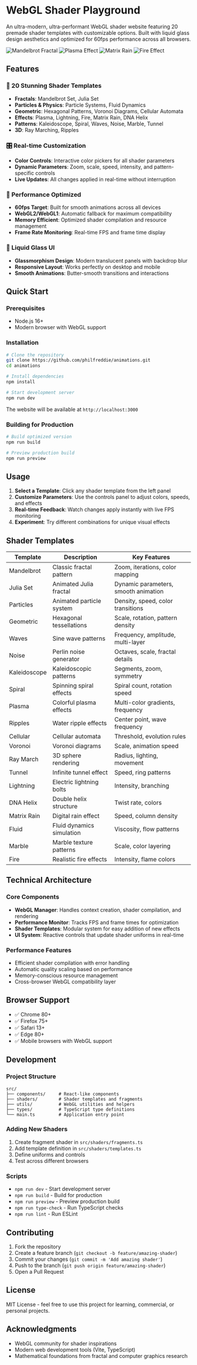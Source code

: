 # WebGL Shader Playground

An ultra-modern, ultra-performant WebGL shader website featuring 20 premade shader templates with customizable options. Built with liquid glass design aesthetics and optimized for 60fps performance across all browsers.

![Mandelbrot Fractal](https://github.com/user-attachments/assets/30d8b605-51f9-408f-be8a-682f81b7c7ef)
![Plasma Effect](https://github.com/user-attachments/assets/f6ce3f80-86ed-42ca-a555-b3fe106c2231)
![Matrix Rain](https://github.com/user-attachments/assets/2c1ac181-d121-436b-b362-9a025f5d7e94)
![Fire Effect](https://github.com/user-attachments/assets/add0390c-d429-4a29-8a1c-7aa6c11cbc4f)

## Features

### 🎨 20 Stunning Shader Templates
- **Fractals**: Mandelbrot Set, Julia Set
- **Particles & Physics**: Particle Systems, Fluid Dynamics
- **Geometric**: Hexagonal Patterns, Voronoi Diagrams, Cellular Automata
- **Effects**: Plasma, Lightning, Fire, Matrix Rain, DNA Helix
- **Patterns**: Kaleidoscope, Spiral, Waves, Noise, Marble, Tunnel
- **3D**: Ray Marching, Ripples

### 🎛️ Real-time Customization
- **Color Controls**: Interactive color pickers for all shader parameters
- **Dynamic Parameters**: Zoom, scale, speed, intensity, and pattern-specific controls
- **Live Updates**: All changes applied in real-time without interruption

### 🚀 Performance Optimized
- **60fps Target**: Built for smooth animations across all devices
- **WebGL2/WebGL1**: Automatic fallback for maximum compatibility
- **Memory Efficient**: Optimized shader compilation and resource management
- **Frame Rate Monitoring**: Real-time FPS and frame time display

### 💎 Liquid Glass UI
- **Glassmorphism Design**: Modern translucent panels with backdrop blur
- **Responsive Layout**: Works perfectly on desktop and mobile
- **Smooth Animations**: Butter-smooth transitions and interactions

## Quick Start

### Prerequisites
- Node.js 16+ 
- Modern browser with WebGL support

### Installation

```bash
# Clone the repository
git clone https://github.com/philfreddie/animations.git
cd animations

# Install dependencies
npm install

# Start development server
npm run dev
```

The website will be available at `http://localhost:3000`

### Building for Production

```bash
# Build optimized version
npm run build

# Preview production build
npm run preview
```

## Usage

1. **Select a Template**: Click any shader template from the left panel
2. **Customize Parameters**: Use the controls panel to adjust colors, speeds, and effects
3. **Real-time Feedback**: Watch changes apply instantly with live FPS monitoring
4. **Experiment**: Try different combinations for unique visual effects

## Shader Templates

| Template | Description | Key Features |
|----------|-------------|--------------|
| Mandelbrot | Classic fractal pattern | Zoom, iterations, color mapping |
| Julia Set | Animated Julia fractal | Dynamic parameters, smooth animation |
| Particles | Animated particle system | Density, speed, color transitions |
| Geometric | Hexagonal tessellations | Scale, rotation, pattern density |
| Waves | Sine wave patterns | Frequency, amplitude, multi-layer |
| Noise | Perlin noise generator | Octaves, scale, fractal details |
| Kaleidoscope | Kaleidoscopic patterns | Segments, zoom, symmetry |
| Spiral | Spinning spiral effects | Spiral count, rotation speed |
| Plasma | Colorful plasma effects | Multi-color gradients, frequency |
| Ripples | Water ripple effects | Center point, wave frequency |
| Cellular | Cellular automata | Threshold, evolution rules |
| Voronoi | Voronoi diagrams | Scale, animation speed |
| Ray March | 3D sphere rendering | Radius, lighting, movement |
| Tunnel | Infinite tunnel effect | Speed, ring patterns |
| Lightning | Electric lightning bolts | Intensity, branching |
| DNA Helix | Double helix structure | Twist rate, colors |
| Matrix Rain | Digital rain effect | Speed, column density |
| Fluid | Fluid dynamics simulation | Viscosity, flow patterns |
| Marble | Marble texture patterns | Scale, color layering |
| Fire | Realistic fire effects | Intensity, flame colors |

## Technical Architecture

### Core Components
- **WebGL Manager**: Handles context creation, shader compilation, and rendering
- **Performance Monitor**: Tracks FPS and frame times for optimization
- **Shader Templates**: Modular system for easy addition of new effects
- **UI System**: Reactive controls that update shader uniforms in real-time

### Performance Features
- Efficient shader compilation with error handling
- Automatic quality scaling based on performance
- Memory-conscious resource management
- Cross-browser WebGL compatibility layer

## Browser Support

- ✅ Chrome 80+
- ✅ Firefox 75+
- ✅ Safari 13+
- ✅ Edge 80+
- ✅ Mobile browsers with WebGL support

## Development

### Project Structure
```
src/
├── components/     # React-like components
├── shaders/        # Shader templates and fragments
├── utils/          # WebGL utilities and helpers
├── types/          # TypeScript type definitions
└── main.ts         # Application entry point
```

### Adding New Shaders
1. Create fragment shader in `src/shaders/fragments.ts`
2. Add template definition in `src/shaders/templates.ts`
3. Define uniforms and controls
4. Test across different browsers

### Scripts
- `npm run dev` - Start development server
- `npm run build` - Build for production
- `npm run preview` - Preview production build
- `npm run type-check` - Run TypeScript checks
- `npm run lint` - Run ESLint

## Contributing

1. Fork the repository
2. Create a feature branch (`git checkout -b feature/amazing-shader`)
3. Commit your changes (`git commit -m 'Add amazing shader'`)
4. Push to the branch (`git push origin feature/amazing-shader`)
5. Open a Pull Request

## License

MIT License - feel free to use this project for learning, commercial, or personal projects.

## Acknowledgments

- WebGL community for shader inspirations
- Modern web development tools (Vite, TypeScript)
- Mathematical foundations from fractal and computer graphics research